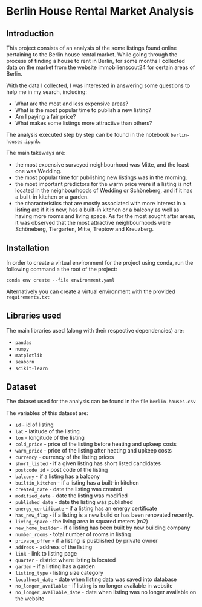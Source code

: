 # Berlin House Rental Market Analysis

## Introduction

This project consists of an analysis of the some listings found online pertaining to the Berlin house rental market. 
While going through the process of finding a house to rent in Berlin, for some months I collected data on 
the market from the website immobilienscout24 for certain areas of Berlin.

With the data I collected, I was interested in answering some questions to help me in my search, including:

- What are the most and less expensive areas?
- What is the most popular time to publish a new listing?
- Am I paying a fair price?
- What makes some listings more attractive than others?

The analysis executed step by step can be found in the notebook `berlin-houses.ipynb`.

The main takeways are:

- the most expensive surveyed neighbourhood was Mitte, and the least one was Wedding. 
- the most popular time for publishing new listings was in the morning.
- the most important predictors for the warm price were if a listing is not located in the neighbourhoods of Wedding 
or Schöneberg, and if it has a built-in kitchen or a garden.
- the characteristics that are mostly associated with more interest in a listing are if it is new, 
has a built-in kitchen or a balcony as well as having more rooms and living space. As for the most sought after areas, 
it was observed that the most attractive neighbourhoods were Schöneberg, Tiergarten, Mitte, Treptow and Kreuzberg.

## Installation

In order to create a virtual environment for the project using conda, run the following command a the root of the project:

```conda env create --file environment.yaml```

Alternatively you can create a virtual environment with the provided `requirements.txt`

## Libraries used

The main libraries used (along with their respective dependencies) are:

- `pandas`
- `numpy`
- `matplotlib`
- `seaborn`
- `scikit-learn`

## Dataset

The dataset used for the analysis can be found in the file `berlin-houses.csv`

The variables of this dataset are:

- `id` - id of listing
- `lat` - latitude of the listing
- `lon` - longitude of the listing
- `cold_price` - price of the listing before heating and upkeep costs
- `warm_price` - price of the listing after heating and upkeep costs
- `currency` - currency of the listing prices
- `short_listed` - if a given listing has short listed candidates
- `postcode_id` - post code of the listing
- `balcony` - if a listing has a balcony
- `builtin_kitchen` - if a listing has a built-in kitchen
- `created_date` - date the listing was created
- `modified_date` - date the listing was modified
- `published_date` - date the listing was published
- `energy_certificate` - if a listing has an energy certificate
- `has_new_flag` - if a listing is a new build or has been renovated recently.
- `living_space` - the living area in squared meters (m2)
- `new_home_builder` - if a listing has been built by new building company
- `number_rooms` - total number of rooms in listing
- `private_offer` - if a listing is pusblished by private owner
- `address` - address of the listing
- `link` - link to listing page
- `quarter` - district where listing is located
- `garden` - if a listing has a garden
- `listing_type` - listing size category
- `localhost_date` - date when listing data was saved into database
- `no_longer_available` - if listing is no longer available in website
- `no_longer_available_date` - date when listing was no longer available on the website